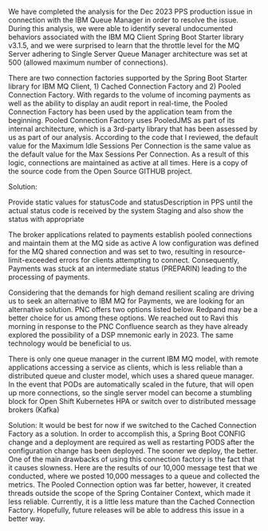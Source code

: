 We have completed the analysis for the Dec 2023 PPS production issue in connection with the IBM Queue Manager in order to resolve the issue. During this analysis, we were able to identify several undocumented behaviors associated with the IBM MQ Client Spring Boot Starter library v3.1.5, and we were surprised to learn that the throttle level for the MQ Server adhering to Single Server Queue Manager architecture was set at 500 (allowed maximum number of connections).

There are two connection factories supported by the Spring Boot Starter library for IBM MQ Client, 1) Cached Connection Factory and 2) Pooled Connection Factory. With regards to the volume of incoming payments as well as the ability to display an audit report in real-time, the Pooled Connection Factory has been used by the application team from the beginning. Pooled Connection Factory uses PooledJMS as part of its internal architecture, which is a 3rd-party library that has been assessed by us as part of our analysis. According to the code that I reviewed, the default value for the Maximum Idle Sessions Per Connection is the same value as the default value for the Max Sessions Per Connection. As a result of this logic, connections are maintained as active at all times. Here is a copy of the source code from the Open Source GITHUB project.

Solution:

Provide static values for statusCode and statusDescription in PPS until the actual status code is received by the system
Staging and also show the status with appropriate 

The broker applications related to payments establish pooled connections and maintain them at the MQ side as active
A low configuration was defined for the MQ shared connection and was set to two, resulting in resource-limit-exceeded errors for clients attempting to connect. Consequently, Payments was stuck at an intermediate status (PREPARIN) leading to the processing of payments.

Considering that the demands for high demand resilient scaling are driving us to seek an alternative to IBM MQ for Payments, we are looking for an alternative solution. PNC offers two options listed below. Redpand may be a better choice for us among these options. We reached out to Ravi this morning in response to the PNC Confluence search as they have already explored the possibility of a DSP mnemonic early in 2023. The same technology would be beneficial to us.

There is only one queue manager in the current IBM MQ model, with remote applications accessing a service as clients, which is less reliable than a distributed queue and cluster model, which uses a shared queue manager. In the event that PODs are automatically scaled in the future, that will open up more connections, so the single server model can become a stumbling block for Open Shift Kubernetes HPA or switch over to distributed message brokers (Kafka)

Solution:
It would be best for now if we switched to the Cached Connection Factory as a solution. In order to accomplish this, a Spring Boot CONFIG change and a deployment are required as well as restarting PODS after the configuration change has been deployed. The sooner we deploy, the better. One of the main drawbacks of using this connection factory is the fact that it causes slowness.
Here are the results of our 10,000 message test that we conducted, where we posted 10,000 messages to a queue and collected the metrics. The Pooled Connection option was far better, however, it created threads outside the scope of the Spring Container Context, which made it less reliable. Currently, it is a little less mature than the Cached Connection Factory. Hopefully, future releases will be able to address this issue in a better way.